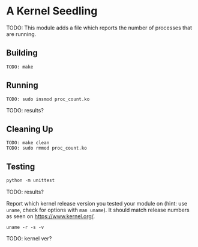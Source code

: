 # A Kernel Seedling
TODO: This module adds a file which reports the number of processes that are running. 

## Building
```shell
TODO: make
```

## Running
```shell
TODO: sudo insmod proc_count.ko
```
TODO: results?

## Cleaning Up
```shell
TODO: make clean
TODO: sudo rmmod proc_count.ko
```

## Testing
```python
python -m unittest
```
TODO: results?

Report which kernel release version you tested your module on
(hint: use `uname`, check for options with `man uname`).
It should match release numbers as seen on https://www.kernel.org/.

```shell
uname -r -s -v
```
TODO: kernel ver?